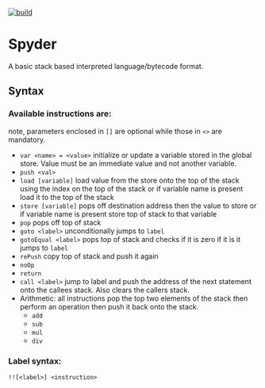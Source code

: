[![build](https://github.com/delosrogers/spyder/actions/workflows/rust.yml/badge.svg)](https://github.com/delosrogers/spyder/actions/workflows/rust.yml)
# Spyder
A basic stack based interpreted language/bytecode format.

## Syntax
### Available instructions are:
note, parameters enclosed in `[]` are optional while those in `<>` are
mandatory.
- `var <name> = <value>` initialize or update a variable stored in the global
  store. Value must be an immediate value and not another variable.
- `push <val>`
- `load [variable]` load value from the store onto the top of the stack using
  the index on the top of the stack or if variable name is present load it to
  the top of the stack
- `store [variable]` pops off destination address then the value to store or if
  variable name is present store top of stack to that variable
- `pop` pops off top of stack
- `goto <label>` unconditionally jumps to `label`
- `gotoEqual <label>` pops top of stack and checks if it is zero if it is it
  jumps to `label`
- `rePush` copy top of stack and push it again
- `noOp`
- `return`
- `call <label>` jump to label and push the address of the next statement onto
  the callees stack. Also clears the callers stack.
- Arithmetic: all instructions pop the top two elements of the stack then
  perform an operation then push it back onto the stack.
  - `add`
  - `sub`
  - `mul`
  - `div`

### Label syntax:
```
!![<label>] <instruction>
```
